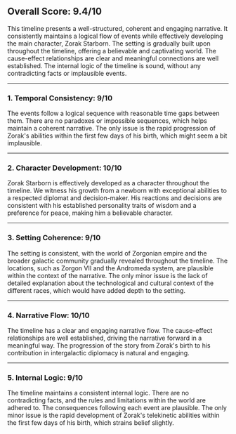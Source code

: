 ## Overall Score: 9.4/10

This timeline presents a well-structured, coherent and engaging narrative. It consistently maintains a logical flow of events while effectively developing the main character, Zorak Starborn. The setting is gradually built upon throughout the timeline, offering a believable and captivating world. The cause-effect relationships are clear and meaningful connections are well established. The internal logic of the timeline is sound, without any contradicting facts or implausible events.

---

### 1. Temporal Consistency: 9/10 

The events follow a logical sequence with reasonable time gaps between them. There are no paradoxes or impossible sequences, which helps maintain a coherent narrative. The only issue is the rapid progression of Zorak's abilities within the first few days of his birth, which might seem a bit implausible.

---

### 2. Character Development: 10/10 

Zorak Starborn is effectively developed as a character throughout the timeline. We witness his growth from a newborn with exceptional abilities to a respected diplomat and decision-maker. His reactions and decisions are consistent with his established personality traits of wisdom and a preference for peace, making him a believable character.

---

### 3. Setting Coherence: 9/10 

The setting is consistent, with the world of Zorgonian empire and the broader galactic community gradually revealed throughout the timeline. The locations, such as Zorgon VII and the Andromeda system, are plausible within the context of the narrative. The only minor issue is the lack of detailed explanation about the technological and cultural context of the different races, which would have added depth to the setting.

---

### 4. Narrative Flow: 10/10 

The timeline has a clear and engaging narrative flow. The cause-effect relationships are well established, driving the narrative forward in a meaningful way. The progression of the story from Zorak's birth to his contribution in intergalactic diplomacy is natural and engaging.

---

### 5. Internal Logic: 9/10 

The timeline maintains a consistent internal logic. There are no contradicting facts, and the rules and limitations within the world are adhered to. The consequences following each event are plausible. The only minor issue is the rapid development of Zorak's telekinetic abilities within the first few days of his birth, which strains belief slightly.